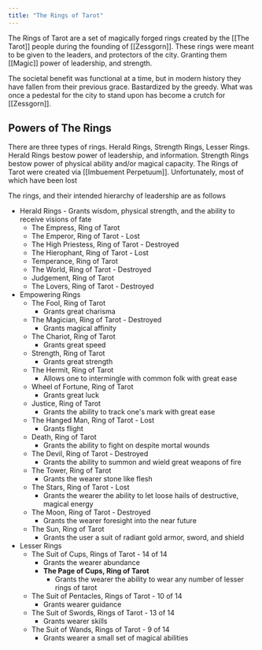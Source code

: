 ```yaml
---
title: "The Rings of Tarot"
---
```

The Rings of Tarot are a set of magically forged rings created by the [[The Tarot]] people during the founding of [[Zessgorn]]. These rings were meant to be given to the leaders, and protectors of the city. Granting them [[Magic]] power of leadership, and strength.

The societal benefit was functional at a time, but in modern history they have fallen from their previous grace. Bastardized by the greedy. What was once a pedestal for the city to stand upon has become a crutch for [[Zessgorn]].

## Powers of The Rings
There are three types of rings. Herald Rings, Strength Rings, Lesser Rings. Herald Rings bestow power of leadership, and information. Strength Rings bestow power of physical ability and/or magical capacity. The Rings of Tarot were created via [[Imbuement Perpetuum]]. Unfortunately, most of which have been lost

The rings, and their intended hierarchy of leadership are as follows
- Herald Rings - Grants wisdom, physical strength, and the ability to receive visions of fate
	- The Empress, Ring of Tarot
	- The Emperor, Ring of Tarot - Lost
	- The High Priestess, Ring of Tarot - Destroyed
	- The Hierophant, Ring of Tarot - Lost
	- Temperance, Ring of Tarot
	- The World, Ring of Tarot - Destroyed
	- Judgement, Ring of Tarot
	- The Lovers, Ring of Tarot - Destroyed
- Empowering Rings
	- The Fool, Ring of Tarot
		- Grants great charisma
	- The Magician, Ring of Tarot - Destroyed
		- Grants magical affinity
	- The Chariot, Ring of Tarot
		- Grants great speed
	- Strength, Ring of Tarot
		- Grants great strength
	- The Hermit, Ring of Tarot
		- Allows one to intermingle with common folk with great ease
	- Wheel of Fortune, Ring of Tarot
		- Grants great luck
	- Justice, Ring of Tarot
		- Grants the ability to track one's mark with great ease
	- The Hanged Man, Ring of Tarot - Lost
		- Grants flight
	- Death, Ring of Tarot
		- Grants the ability to fight on despite mortal wounds
	- The Devil, Ring of Tarot - Destroyed
		- Grants the ability to summon and wield great weapons of fire
	- The Tower, Ring of Tarot
		- Grants the wearer stone like flesh
	- The Stars, Ring of Tarot - Lost
		- Grants the wearer the ability to let loose hails of destructive, magical energy
	- The Moon, Ring of Tarot - Destroyed
		- Grants the wearer foresight into the near future
	- The Sun, Ring of Tarot
		- Grants the user a suit of radiant gold armor, sword, and shield
- Lesser Rings
	- The Suit of Cups, Rings of Tarot - 14 of 14
		- Grants the wearer abundance
		- **The Page of Cups, Ring of Tarot** 
			- Grants the wearer the ability to wear any number of lesser rings of tarot
	- The Suit of Pentacles, Rings of Tarot  - 10 of 14
		- Grants wearer guidance
	- The Suit of Swords, Rings of Tarot - 13 of 14
		- Grants wearer skills
	- The Suit of Wands, Rings of Tarot - 9 of 14
		- Grants wearer a small set of magical abilities
